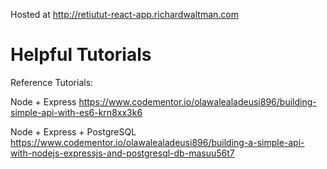 Hosted at http://retiutut-react-app.richardwaltman.com

# Helpful Tutorials

Reference Tutorials:

Node + Express
https://www.codementor.io/olawalealadeusi896/building-simple-api-with-es6-krn8xx3k6

Node + Express + PostgreSQL
https://www.codementor.io/olawalealadeusi896/building-a-simple-api-with-nodejs-expressjs-and-postgresql-db-masuu56t7
